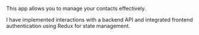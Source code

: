 This app allows you to manage your contacts effectively. 

I have implemented interactions with a backend API and integrated frontend authentication using Redux for state management. 

